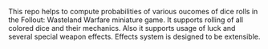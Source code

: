 This repo helps to compute probabilities of various oucomes of dice rolls in the Follout: Wasteland Warfare miniature game.
It supports rolling of all colored dice and their mechanics. Also it supports usage of luck and several special weapon effects. Effects system is designed to be extensible.
